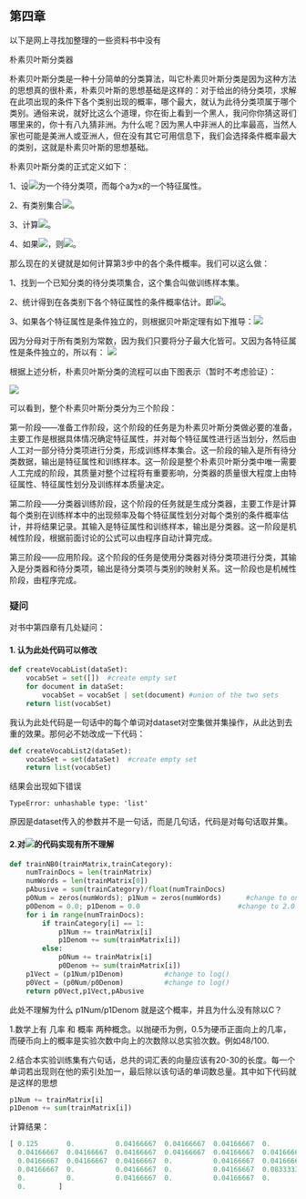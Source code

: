 ## 第四章

以下是网上寻找加整理的一些资料书中没有

朴素贝叶斯分类器

朴素贝叶斯分类是一种十分简单的分类算法，叫它朴素贝叶斯分类是因为这种方法的思想真的很朴素，朴素贝叶斯的思想基础是这样的：对于给出的待分类项，求解在此项出现的条件下各个类别出现的概率，哪个最大，就认为此待分类项属于哪个类别。通俗来说，就好比这么个道理，你在街上看到一个黑人，我问你你猜这哥们哪里来的，你十有八九猜非洲。为什么呢？因为黑人中非洲人的比率最高，当然人家也可能是美洲人或亚洲人，但在没有其它可用信息下，我们会选择条件概率最大的类别，这就是朴素贝叶斯的思想基础。      

朴素贝叶斯分类的正式定义如下：      

1、设<img src="http://latex.codecogs.com/gif.latex?x=\{a_1,a_2,...,a_m\}">为一个待分类项，而每个a为x的一个特征属性。

2、有类别集合<img src="http://latex.codecogs.com/gif.latex?C=\{y_1,y_2,...,y_n\}">。

3、计算<img src="http://latex.codecogs.com/gif.latex?P(y_1|x),P(y_2|x),...,P(y_n|x)">。

4、如果<img src="http://latex.codecogs.com/gif.latex?P(y_k|x)=max\{P(y_1|x),P(y_2|x),...,P(y_n|x)\}">，则<img src="http://latex.codecogs.com/gif.latex?x%20\in%20y_k">。      

那么现在的关键就是如何计算第3步中的各个条件概率。我们可以这么做：      

1、找到一个已知分类的待分类项集合，这个集合叫做训练样本集。      

2、统计得到在各类别下各个特征属性的条件概率估计。即<img src="http://latex.codecogs.com/gif.latex?P(a_1|y_1),P(a_2|y_1),...,P(a_m|y_1);P(a_1|y_2),P(a_2|y_2),...,P(a_m|y_2);...;P(a_1|y_n),P(a_2|y_n),...,P(a_m|y_n)">。      

3、如果各个特征属性是条件独立的，则根据贝叶斯定理有如下推导：<img src="http://latex.codecogs.com/gif.latex?P(y_i|x)=\frac{P(x|y_i)P(y_i)}{P(x)}">

因为分母对于所有类别为常数，因为我们只要将分子最大化皆可。又因为各特征属性是条件独立的，所以有：
<img src="http://latex.codecogs.com/gif.latex?P(x|y_i)P(y_i)=P(a_1|y_i)P(a_2|y_i)...P(a_m|y_i)P(y_i)=P(y_i)\prod^m_{j=1}P(a_j|y_i)">

根据上述分析，朴素贝叶斯分类的流程可以由下图表示（暂时不考虑验证）：

<img src="http://images.cnblogs.com/cnblogs_com/leoo2sk/WindowsLiveWriter/4f6168bb064a_9C14/1_2.png">

可以看到，整个朴素贝叶斯分类分为三个阶段：

第一阶段——准备工作阶段，这个阶段的任务是为朴素贝叶斯分类做必要的准备，主要工作是根据具体情况确定特征属性，并对每个特征属性进行适当划分，然后由人工对一部分待分类项进行分类，形成训练样本集合。这一阶段的输入是所有待分类数据，输出是特征属性和训练样本。这一阶段是整个朴素贝叶斯分类中唯一需要人工完成的阶段，其质量对整个过程将有重要影响，分类器的质量很大程度上由特征属性、特征属性划分及训练样本质量决定。

第二阶段——分类器训练阶段，这个阶段的任务就是生成分类器，主要工作是计算每个类别在训练样本中的出现频率及每个特征属性划分对每个类别的条件概率估计，并将结果记录。其输入是特征属性和训练样本，输出是分类器。这一阶段是机械性阶段，根据前面讨论的公式可以由程序自动计算完成。

第三阶段——应用阶段。这个阶段的任务是使用分类器对待分类项进行分类，其输入是分类器和待分类项，输出是待分类项与类别的映射关系。这一阶段也是机械性阶段，由程序完成。

### 疑问 

对书中第四章有几处疑问：

#### 1. 认为此处代码可以修改
    
```python
def createVocabList(dataSet):
    vocabSet = set([])  #create empty set
    for document in dataSet:
        vocabSet = vocabSet | set(document) #union of the two sets
    return list(vocabSet)
```

我认为此处代码是一句话中的每个单词对dataset对空集做并集操作，从此达到去重的效果。那何必不妨改成一下代码：

```python
def createVocabList2(dataSet):
    vocabSet = set(dataSet)  #create empty set
    return list(vocabSet)
```

结果会出现如下错误

`TypeError: unhashable type: 'list'`

原因是dataset传入的参数并不是一句话，而是几句话，代码是对每句话取并集。

#### 2.对<img src="http://latex.codecogs.com/gif.latex?P(w|c_i)=P(w_0,w_1,w_2...w_n|c_i)">的代码实现有所不理解

```python
def trainNB0(trainMatrix,trainCategory):
    numTrainDocs = len(trainMatrix)
    numWords = len(trainMatrix[0])
    pAbusive = sum(trainCategory)/float(numTrainDocs)
    p0Num = zeros(numWords); p1Num = zeros(numWords)      #change to ones() 
    p0Denom = 0.0; p1Denom = 0.0                        #change to 2.0
    for i in range(numTrainDocs):
        if trainCategory[i] == 1:
            p1Num += trainMatrix[i]
            p1Denom += sum(trainMatrix[i])
        else:
            p0Num += trainMatrix[i]
            p0Denom += sum(trainMatrix[i])
    p1Vect = (p1Num/p1Denom)          #change to log()
    p0Vect = (p0Num/p0Denom)          #change to log()
    return p0Vect,p1Vect,pAbusive
```

此处不理解为什么 p1Num/p1Denom 就是这个概率，并且为什么没有除以C？

1.数学上有 几率 和 概率 两种概念。以抛硬币为例，0.5为硬币正面向上的几率，而硬币向上的概率是实验次数中向上的次数除以总实验次数。例如48/100.

2.结合本实验训练集有六句话，总共的词汇表的向量应该有20-30的长度。每一个单词若出现则在他的索引处加一，最后除以该句话的单词数总量。其中如下代码就是这样的思想

```python
p1Num += trainMatrix[i]
p1Denom += sum(trainMatrix[i])
```

计算结果：

```python
[ 0.125       0.          0.04166667  0.04166667  0.04166667  0.
  0.04166667  0.04166667  0.04166667  0.04166667  0.04166667  0.04166667
  0.04166667  0.04166667  0.04166667  0.          0.04166667  0.04166667
  0.04166667  0.          0.04166667  0.          0.04166667  0.08333333
  0.          0.          0.04166667  0.          0.04166667  0.          0.
  0.        ]
  ```
